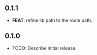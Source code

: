 ## 0.1.1

 - **FEAT**: refine lib path to the route path.

## 0.1.0

- TODO: Describe initial release.
